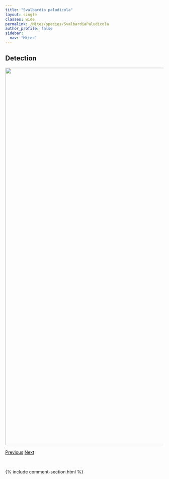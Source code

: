 ```yaml
---
title: "Svalbardia paludicola"
layout: single
classes: wide
permalink: /Mites/species/SvalbardiaPaludicola
author_profile: false
sidebar:
  nav: "Mites"
---
```


<h2>Detection</h2>

<a href="https://drive.google.com/uc?export=view&id=1oJZWczg6JPFmrOZ1ufzwUnrXZnHbY--X">
<img src="https://drive.google.com/uc?export=view&id=1oJZWczg6JPFmrOZ1ufzwUnrXZnHbY--X" height = "1200" width = "800">
</a>


<a href="/DevelopmentWebsite/Mites/species/SuctobelbellaSp3DEW" class="pagination--pager" title="Suctobelbella sp. 3 DEW">Previous</a> <a href="/DevelopmentWebsite/Mites/species/TectocepheusSarekensis" class="pagination--pager" title="Tectocepheus sarekensis">Next</a>

<p>&nbsp;</p>

{% include comment-section.html %}
